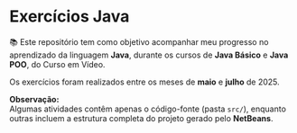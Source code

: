 # Exercícios Java

📚 Este repositório tem como objetivo acompanhar meu progresso no aprendizado da linguagem **Java**, durante os cursos de **Java Básico** e **Java POO**, do Curso em Vídeo.

Os exercícios foram realizados entre os meses de **maio** e **julho** de 2025.

**Observação:**  
Algumas atividades contêm apenas o código-fonte (pasta `src/`), enquanto outras incluem a estrutura completa do projeto gerado pelo **NetBeans**.





